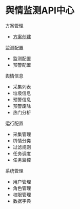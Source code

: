 # 舆情监测API中心

方案管理
- [方案创建](http://gitlab.hztianque.com/docs/api-docs/blob/master/%E8%88%86%E6%83%85%E7%9B%91%E6%B5%8B/%E6%96%B9%E6%A1%88%E7%AE%A1%E7%90%86.md)

监测配置
- 监测配置
- 预警配置

舆情信息
- 采集列表
- 垃圾信息
- 预警信息
- 预警废除
- 热门分析

运行配置
- 采集管理
- 舆情分类
- 过滤规则
- 任务调度
- 任务监控

系统管理
- 用户管理
- 角色管理
- 权限管理
- 数据字典

